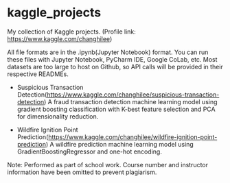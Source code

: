 # kaggle_projects
My collection of Kaggle projects. (Profile link: https://www.kaggle.com/changhilee)

All file formats are in the .ipynb(Jupyter Notebook) format. You can run these files with Jupyter Notebook, PyCharm IDE, Google CoLab, etc. Most datasets are too large to host on Github, so API calls will be provided in their respective READMEs.

- Suspicious Transaction Detection(https://www.kaggle.com/changhilee/suspicious-transaction-detection)
A fraud transaction detection machine learning model using gradient boosting classification with K-best feature selection and PCA for dimensionality reduction.

- Wildfire Ignition Point Prediction(https://www.kaggle.com/changhilee/wildfire-ignition-point-prediction)
A wildfire prediction machine learning model using GradientBoostingRegressor and one-hot encoding.

Note: Performed as part of school work. Course number and instructor information have been omitted to prevent plagiarism.
